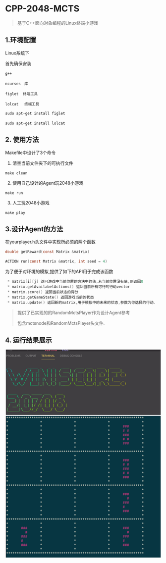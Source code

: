 # CPP-2048-MCTS



>  基于C++面向对象编程的Linux终端小游戏



## 1.环境配置

Linux系统下

首先确保安装

```shell
g++

ncurses　库

figlet  终端工具

lolcat 　终端工具
```

```shell
sudo apt-get install figlet

sudo apt-get install lolcat
```

## 2. 使用方法

Makefile中设计了3个命令

1. 清空当前文件夹下的可执行文件

```shell
make clean
```

2. 使用自己设计的Agent玩2048小游戏

```shell
make run
```

3. 人工玩2048小游戏

```shell
make play
```

## 3.设计Agent的方法

在yourplayer.h头文件中实现所必须的两个函数

```c
double getReward(const Matrix &matrix)
```

```c
ACTION run(const Matrix &matrix, int seed = 4)
```

为了便于对环境的模拟,提供了如下的API用于完成该函数

```c
 * matrix[i][j] 访问游戏中当前位置的方块中的值,若当前位置没有值,则返回0
 * matrix.getAvailabelActions() 返回当前所有可行的行动vector
 * matrix.score() 返回当前状态的得分
 * matrix.getGameState() 返回游戏当前的状态
 * matrix.update() 返回新的matrix,用于模拟中的未来的状态,参数为你选择的行动.
```

> 提供了已实现的的RandomMctsPlayer作为设计Agent参考
>
> 包含mctsnode和RandomMctsPlayer头文件.

## 4. 运行结果展示

<div align="center">
<img src="./imgs/dis4.png" width="500px">
  
<img src="./imgs/dis1.png" width="500px">
</div>


